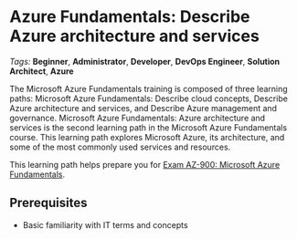 

# Azure Fundamentals: Describe Azure architecture and services

_Tags:_
**Beginner**,
**Administrator**,
**Developer**,
**DevOps Engineer**,
**Solution Architect**,
**Azure**

The Microsoft Azure Fundamentals training is composed of three learning paths: Microsoft Azure Fundamentals: Describe cloud concepts, Describe Azure architecture and services, and Describe Azure management and governance. Microsoft Azure Fundamentals: Azure architecture and services is the second learning path in the Microsoft Azure Fundamentals course. This learning path explores Microsoft Azure, its architecture, and some of the most commonly used services and resources.

This learning path helps prepare you for [Exam AZ-900: Microsoft Azure Fundamentals](https://learn.microsoft.com/certifications/exams/az-900/).

## Prerequisites

-   Basic familiarity with IT terms and concepts
